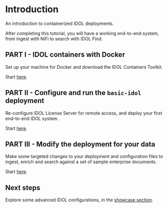# Introduction

An introduction to containerized IDOL deployments.  

After completing this tutorial, you will have a working end-to-end system, from ingest with NiFi to search with IDOL Find.

## PART I - IDOL containers with Docker

Set up your machine for Docker and download the IDOL Containers Toolkit.

Start [here](./PART_I.md).

## PART II - Configure and run the `basic-idol` deployment

Re-configure IDOL License Server for remote access, and deploy your first end-to-end IDOL system.

Start [here](./PART_II.md).

## PART III - Modify the deployment for your data

Make some targeted changes to your deployment and configuration files to ingest, enrich and search against a set of sample enterprise documents.

Start [here](./PART_III.md).

## Next steps

Explore some advanced IDOL configurations, in the [showcase section](../../README.md#advanced-lessons).
